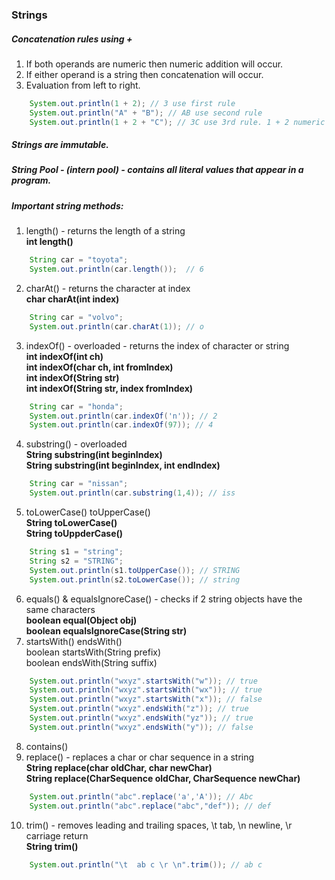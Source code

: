 ### Strings

##### Concatenation rules using +

1. If both operands are numeric then numeric addition will occur.
1. If either operand is a string then concatenation will occur.
1. Evaluation from left to right.

```java
    System.out.println(1 + 2); // 3 use first rule
    System.out.println("A" + "B"); // AB use second rule
    System.out.println(1 + 2 + "C"); // 3C use 3rd rule. 1 + 2 numeric add to 3 then evaluate "C" using rule 2 
```

##### Strings are immutable.
##### String Pool - (intern pool) - contains all literal values that appear in a program.
##### Important string methods:

1. length() - returns the length of a string  
**int length()**
```java
    String car = "toyota";
    System.out.println(car.length());  // 6
```    
2. charAt() - returns the character at index  
**char charAt(int index)**
```java
    String car = "volvo";
    System.out.println(car.charAt(1)); // o
```    
3. indexOf() - overloaded - returns the index of character or string  
**int indexOf(int ch)**  
**int indexOf(char ch, int fromIndex)**  
**int indexOf(String str)**  
**int indexOf(String str, index fromIndex)**  
```java
    String car = "honda";
    System.out.println(car.indexOf('n')); // 2
    System.out.println(car.indexOf(97)); // 4
```    
4. substring() - overloaded  
**String substring(int beginIndex)**  
**String substring(int beginIndex, int endIndex)**  
```java
    String car = "nissan";
    System.out.println(car.substring(1,4)); // iss 
```    
5. toLowerCase() toUpperCase()  
**String toLowerCase()**  
**String toUppderCase()**  
```java
    String s1 = "string";
    String s2 = "STRING";
    System.out.println(s1.toUpperCase()); // STRING
    System.out.println(s2.toLowerCase()); // string
```    
6. equals() & equalsIgnoreCase() - checks if 2 string objects have the same characters  
**boolean equal(Object obj)**  
**boolean equalsIgnoreCase(String str)**  
7. startsWith() endsWith()  
boolean startsWith(String prefix)  
boolean endsWith(String suffix)  
```java
    System.out.println("wxyz".startsWith("w")); // true
    System.out.println("wxyz".startsWith("wx")); // true
    System.out.println("wxyz".startsWith("x")); // false
    System.out.println("wxyz".endsWith("z")); // true
    System.out.println("wxyz".endsWith("yz")); // true
    System.out.println("wxyz".endsWith("y")); // false
```    
8. contains()
9. replace() - replaces a char or char sequence in a string  
**String replace(char oldChar, char newChar)**  
**String replace(CharSequence oldChar, CharSequence newChar)**  
```java
    System.out.println("abc".replace('a','A')); // Abc
    System.out.println("abc".replace("abc","def")); // def
```
10. trim() - removes leading and trailing spaces, \t tab, \n newline, \r carriage return  
**String trim()**
```java
    System.out.println("\t  ab c \r \n".trim()); // ab c
```    
